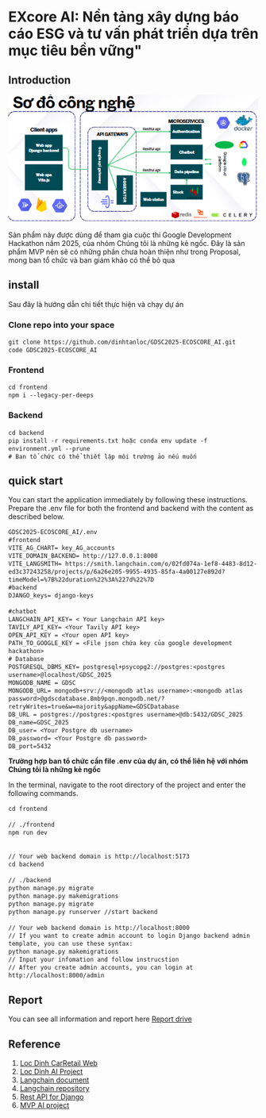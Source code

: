 # EXcore AI: Nền tảng xây dựng báo cáo ESG và tư vấn phát triển dựa trên mục tiêu bền vững"
## Introduction
![The project's web diagram and accompanying technologies.](images/project.png)


Sản phẩm này được dùng để tham gia cuộc thi Google Development Hackathon năm 2025, của nhóm Chúng tôi là những kẻ ngốc. Đây là sản phẩm MVP nên sẽ có những phần chưa hoàn thiện như trong Proposal, mong ban tổ chức và ban giám khảo có thể bỏ qua
## install
Sau đây là hướng dẫn chi tiết thực hiện và chạy dự án
### Clone repo into your space
```
git clone https://github.com/dinhtanloc/GDSC2025-ECOSCORE_AI.git
code GDSC2025-ECOSCORE_AI
```
### Frontend
```
cd frontend
npm i --legacy-per-deeps
```

### Backend
```
cd backend
pip install -r requirements.txt hoặc conda env update -f environment.yml --prune
# Ban tổ chức có thể thiết lập môi trường ảo nếu muốn

```

## quick start
You can start the application immediately by following these instructions.
Prepare the .env file for both the frontend and backend with the content as described below.
```
GDSC2025-ECOSCORE_AI/.env
#frontend
VITE_AG_CHART= key_AG_accounts
VITE_DOMAIN_BACKEND= http://127.0.0.1:8000
VITE_LANGSMITH= https://smith.langchain.com/o/02fd074a-1ef8-4483-8d12-ed3c37243258/projects/p/6a26e205-9955-4935-85fa-4a00127e892d?timeModel=%7B%22duration%22%3A%227d%22%7D
#backend
DJANGO_keys= django-keys

#chatbot
LANGCHAIN_API_KEY= < Your Langchain API key>
TAVILY_API_KEY= <Your Tavily API key>
OPEN_API_KEY = <Your open API key>
PATH_TO_GOOGLE_KEY = <File json chứa key của google development hackathon>
# Database
POSTGRESQL_DBMS_KEY= postgresql+psycopg2://postgres:<postgres username>@localhost/GDSC_2025
MONGODB_NAME = GDSC
MONGODB_URL= mongodb+srv://<mongodb atlas username>:<mongodb atlas password>@gdscdatabase.8mb9pqn.mongodb.net/?retryWrites=true&w=majority&appName=GDSCDatabase
DB_URL = postgres://postgres:<postgres username>@db:5432/GDSC_2025
DB_name=GDSC_2025
DB_user= <Your Postgre db username>
DB_password= <Your Postgre db password>
DB_port=5432

```
**Trường hợp ban tổ chức cần file .env của dự án, có thể liên hệ với nhóm Chúng tôi là những kẻ ngốc**


In the terminal, navigate to the root directory of the project and enter the following commands.

```
cd frontend

// ./frontend
npm run dev


// Your web backend domain is http://localhost:5173
cd backend

// ./backend
python manage.py migrate
python manage.py makemigrations
python manage.py migrate
python manage.py runserver //start backend

// Your web backend domain is http://localhost:8000
// If you want to create admin account to login Django backend admin template, you can use these syntax:
python manage.py makemigrations
// Input your infomation and follow instrucstion
// After you create admin accounts, you can login at http://localhost:8000/admin
```

## Report
You can see all information and report here [Report drive](https://drive.google.com/drive/folders/1grdqHzFVNXND2bPqbYF-Ff7zN9umYv5q?usp=drive_link)

## Reference
1. [Loc Dinh CarRetail Web](https://github.com/dinhtanloc/hw_web_development/tree/main)
2. [Loc Dinh AI Project](https://github.com/dinhtanloc/AI_project_final.git)
3. [Langchain document](https://www.langchain.com/)
4. [Langchain repository](https://github.com/langchain-ai/langchain)
5. [Rest API for Django](https://github.com/encode/django-rest-framework)
6. [MVP AI project](https://github.com/dinhtanloc/Stock-forecast-app-streamlit)